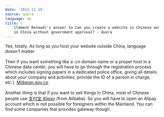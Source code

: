 ```yaml
---
date: '2012-11-19'
source: quora
language: en
title: |
    Clément Renaud\'s answer to Can you create a website in Chinese and sell
    in China without government approval? - Quora
---
```


Yes, totally. As long as you host your website outside China, language
doesn\'t matter.\
\
Then if you want something like a .cn domain name or a proper host in a
Chinese data center, you will have to go through the registration
process which includes signing papers in a dedicated police office,
giving all details about your company and activities, provide the ID of
a person in charge, etc.) 
[Miibeian.gov.cn](http://www.miibeian.gov.cn)\
\
Another thing is that if you want to sell things in China, most of
Chinese people use [支付宝 Alipay](http://alipay.com) (from Alibaba). So
you will have to open an Alipay account which is not possible for
foreigners within the Mainland. You can find some companies that
provides gateway though.
